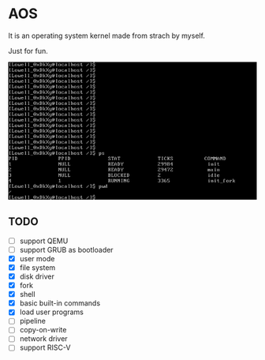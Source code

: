 # AOS

It is an operating system kernel made from strach by myself.

Just for fun.

![](./images/snip.png)

## TODO

- [ ] support QEMU
- [ ] support GRUB as bootloader
- [x] user mode
- [x] file system
- [x] disk driver
- [x] fork
- [x] shell
- [x] basic built-in commands
- [x] load user programs
- [ ] pipeline
- [ ] copy-on-write
- [ ] network driver
- [ ] support RISC-V
